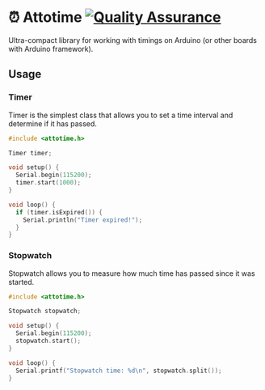 # ⏰ Attotime [![Quality Assurance](https://github.com/MyrtIO/attotime/actions/workflows/qa.yaml/badge.svg)](https://github.com/MyrtIO/attotime/actions/workflows/qa.yaml)

Ultra-compact library for working with timings on Arduino (or other boards with Arduino framework).

## Usage

### Timer

Timer is the simplest class that allows you to set a time interval and determine if it has passed.

```cpp
#include <attotime.h>

Timer timer;

void setup() {
  Serial.begin(115200);
  timer.start(1000);
}

void loop() {
  if (timer.isExpired()) {
    Serial.println("Timer expired!");
  }
}
```

### Stopwatch

Stopwatch allows you to measure how much time has passed since it was started.

```cpp
#include <attotime.h>

Stopwatch stopwatch;

void setup() {
  Serial.begin(115200);
  stopwatch.start();
}

void loop() {
  Serial.printf("Stopwatch time: %d\n", stopwatch.split());
}
